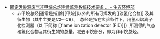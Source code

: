 - [固定污染源废气非甲烷总烃连续监测系统技术要求 ... - 生态环境部](https://www.mee.gov.cn/gkml/sthjbgw/stbgth/201809/W020180905375356719180.pdf)
    - 非甲烷总烃[通常是指]除[[甲烷]]以外的所有可挥发的[[碳氢化合物]] 及其衍生物（其中主要是C2～C8）。 
总烃是指在实验条件下，用氢火焰离子化检测器（以 下简称 [[flame ionization detector (FID)]]）所测得的气态碳氢化合物及其衍生物的总量，减去甲烷部分，即为非甲烷总烃。
